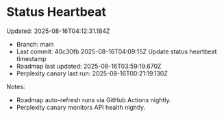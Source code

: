 # Status Heartbeat

Updated: 2025-08-16T04:12:31.184Z

- Branch: main
- Last commit: 40c30fb 2025-08-16T04:09:15Z Update status heartbeat timestamp
- Roadmap last updated: 2025-08-16T03:59:19.670Z
- Perplexity canary last run: 2025-08-16T00:21:19.130Z

Notes:
- Roadmap auto-refresh runs via GitHub Actions nightly.
- Perplexity canary monitors API health nightly.
